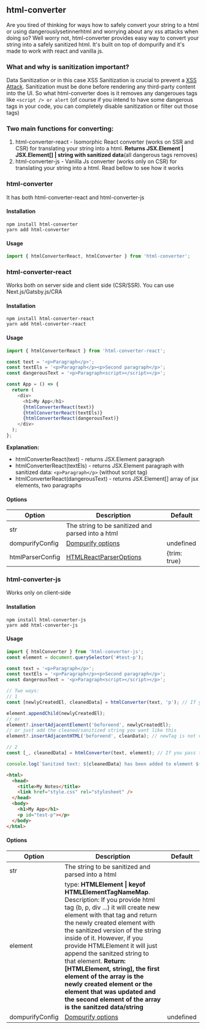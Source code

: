 ## html-converter

Are you tired of thinking for ways how to safely convert your string to a html or using dangerouslysetinnerhtml and worrying about any xss attacks when doing so? Well worry not, html-converter provides easy way to convert your string into a safely sanitized html. It's built on top of dompurify and it's made to work with react and vanilla js.

### What and why is sanitization important?

Data Sanitization or in this case XSS Sanitization is crucial to prevent a [XSS Attack](https://owasp.org/www-community/attacks/xss/). Sanitization must be done before rendering any third-party content into the UI. So what html-converter does is it removes any dangeroues tags like `<script /> or alert` (of course if you intend to have some dangerous tags in your code, you can completely disable sanitization or filter out those tags)

### Two main functions for converting:

1. html-converter-react - Isomorphic React converter (works on SSR and CSR) for translating your string into a html. <b>Returns JSX.Element | JSX.Element[] | string with sanitized data</b>(all dangerous tags removes)
2. html-converter-js - Vanilla Js converter (works only on CSR) for translating your string into a html. Read bellow to see how it works

### html-converter

It has both html-converter-react and html-converter-js

#### Installation

```
npm install html-converter
yarn add html-converter
```

#### Usage

```js
import { htmlConverterReact, htmlConverter } from 'html-converter';
```

### html-converter-react

Works both on server side and client side (CSR/SSR). You can use Next.js/Gatsby.js/CRA

#### Installation

```
npm install html-converter-react
yarn add html-converter-react
```

#### Usage

```js
import { htmlConverterReact } from 'html-converter-react';

const text = '<p>Paragraph</p>';
const textEls = '<p>Paragraph</p><p>Second paragraph</p>';
const dangerousText = '<p>Paragraph<script></script></p>';

const App = () => {
  return (
    <div>
      <h1>My App</h1>
      {htmlConverterReact(text)}
      {htmlConverterReact(textEls)}
      {htmlConverterReact(dangerousText)}
    </div>
  );
};
```

**Explanation:**

- htmlConverterReact(text) - returns JSX.Element paragraph
- htmlConverterReact(textEls) - returns JSX.Element paragraph with sanitized data: `<p>Paragraph</p>` (without script tag)
- htmlConverterReact(dangerousText) - returns JSX.Element[] array of jsx elements, two paragraphs

#### Options

| Option           | Description                                                               | Default      |
| ---------------- | ------------------------------------------------------------------------- | ------------ |
| str              | The string to be sanitized and parsed into a html                         |              |
| dompurifyConfig  | [Dompurify options](https://www.npmjs.com/package/dompurify)              | undefined    |
| htmlParserConfig | [HTMLReactParserOptions](https://www.npmjs.com/package/html-react-parser) | {trim: true} |

### html-converter-js

Works only on client-side

#### Installation

```
npm install html-converter-js
yarn add html-converter-js
```

#### Usage

```js
import { htmlConverter } from 'html-converter-js';
const element = document.querySelector('#test-p');

const text = '<p>Paragraph</p>';
const textEls = '<p>Paragraph</p><p>Second paragraph</p>';
const dangerousText = '<p>Paragraph<script></script></p>';

// Two ways:
// 1
const [newlyCreatedEl, cleanedData] = htmlConverter(text, 'p'); // If you provide HTML tag -> it will create the specified element and it will append the sanitized text into that element. Drawback: you have to automatically add it to the element you want

element.appendChild(newlyCreatedEl);
// or
element?.insertAdjacentElement('beforeend', newlyCreatedEl);
// or just add the cleaned/sanitized string you want like this
element?.insertAdjacentHTML('beforeend', cleanData); // newTag is not valid because of jsdom and because im not testing it on an actual browser env

// 2
const [_, cleanedData] = htmlConverter(text, element); // If you pass the element itself it will append the sanitized text using insertAdjacentHTML into that element. The first element of the returned array is the element itself.

console.log(`Sanitzed text: ${cleanedData} has been added to element ${element}`);
```

```html
<html>
  <head>
    <title>My Notes</title>
    <link href="style.css" rel="stylesheet" />
  </head>
  <body>
    <h1>My App</h1>
    <p id="test-p"></p>
  </body>
</html>
```

#### Options

<!-- prettier-ignore -->
| Option           | Description                                                               | Default      |
| ---------------- | ------------------------------------------------------------------------- | ------------ |
| str              | The string to be sanitized and parsed into a html                         |              |
| element  |  type: **HTMLElement \| keyof HTMLElementTagNameMap**. Description: If you provide html tag (b, p, div ...) it will create new element with that tag and return the newly created element with the sanitized version of the string inside of it. However, if you provide HTMLElement it will just append the sanitzed string to that element. **Return: [HTMLElement, string], the first element of the array is the newly created element or the element that was updated and the second element of the array is the sanitzed data/string**  | |
| dompurifyConfig  | [Dompurify options](https://www.npmjs.com/package/dompurify)              | undefined    |
